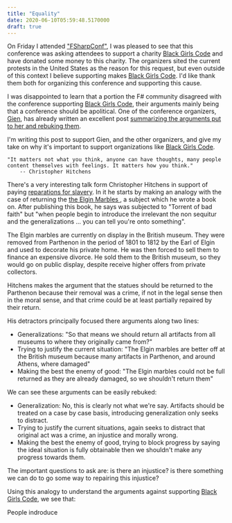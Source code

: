 ```yaml
---
title: "Equality"
date: 2020-06-10T05:59:48.5170000
draft: true
---
```


On Friday I attended ["FSharpConf"](http://fsharpconf.com), I was pleased to see that this conference was asking attendees to support a charity [Black Girls Code](https://www.blackgirlscode.com/) and have donated some money to this charity. The organizers sited the current protests in the United States as the reason for this request, but even outside of this context I believe supporting makes [Black Girls Code](https://www.blackgirlscode.com/). I'd like thank them both for organizing this conference and supporting this cause.

I was disappointed to learn that a portion the F# community disagreed with the conference supporting [Black Girls Code](https://www.blackgirlscode.com/), their arguments mainly being that a conference should be apolitical. One of the conference organizers, [Gien](https://twitter.com/selketjah), has already written an excellent post [summarizing the arguments put to her and rebuking them](https://www.selketjah.com/no-category/2020/06/06/an-apolitical-post/).

I'm writing this post to support Gien, and the other organizers, and give my take on why it's important to support organizations like [Black Girls Code](https://www.blackgirlscode.com/).

```
"It matters not what you think, anyone can have thoughts, many people content themselves with feelings. It matters how you think."
    -- Christopher Hitchens
```

There's a very interesting talk form Christopher Hitchens in support of paying [reparations for slavery](https://www.youtube.com/watch?v=3MNu2GNx-kQ). In it he starts by making an analogy with the case of returning the [the Elgin Marbles ](https://en.wikipedia.org/wiki/Imperial_Spoils), a subject which he wrote a book on. After publishing this book, he says was subjected to "Torrent of bad faith" but "when  people begin to introduce the irrelevant the non sequitur and the generalizations ... you can tell you're onto something".

The Elgin marbles are currently on display in the British museum. They were removed from Parthenon in the period of 1801 to 1812 by the Earl of Elgin and used to decorate his private home. He was then forced to sell them to finance an expensive divorce. He sold them to the British museum, so they would go on public display, despite receive higher offers from private collectors.

Hitchens makes the argument that the statues should be returned to the Parthenon because their removal was a crime, if not in the legal sense then in the moral sense, and that crime could be at least partially repaired by their return.

His detractors principally focused there arguments along two lines: 
 
- Generalizations: "So that means we should return all artifacts from all museums to where they originally came from?" 
- Trying to justify the current situation: "The Elgin marbles are better off at the British museum because many artifacts in Parthenon, and around Athens, where damaged"
- Making the best the enemy of good: "The Elgin marbles could not be full returned as they are already damaged, so we shouldn't return them"

We can see these arguments can be easily rebuked:

- Generalization: No, this is clearly not what we're say. Artifacts should be treated on a case by case basis, introducing generalization only seeks to distract.
- Trying to justify the current situations, again seeks to distract that original act was a crime, an injustice and morally wrong.
- Making the best the enemy of good, trying to block progress by saying the ideal situation is fully obtainable then we shouldn't make any progress towards them.

The important questions to ask are: is there an injustice? is there something we can do to go some way to repairing this injustice?

Using this analogy to understand the arguments against supporting [Black Girls Code](https://www.blackgirlscode.com/), we see that:

People indroduce